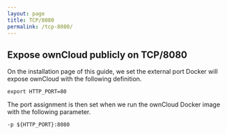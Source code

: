 ```yaml
---
layout: page
title: TCP/8080
permalink: /tcp-8080/
---
```


## Expose ownCloud publicly on TCP/8080

On the installation page of this guide, we set the external port Docker
will expose ownCloud with the following definition.

```
export HTTP_PORT=80
```

The port assignment is then set when we run the ownCloud Docker image with the following
parameter.

```
-p ${HTTP_PORT}:8080
```


